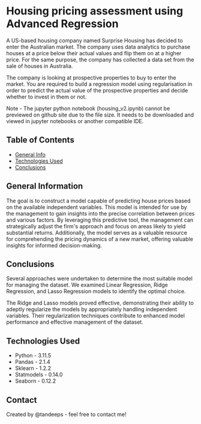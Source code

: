 # Housing pricing assessment using Advanced Regression
A US-based housing company named Surprise Housing has decided to enter the Australian market. The company uses data analytics to purchase houses at a price below their actual values and flip them on at a higher price. For the same purpose, the company has collected a data set from the sale of houses in Australia.

The company is looking at prospective properties to buy to enter the market. You are required to build a regression model using regularisation in order to predict the actual value of the prospective properties and decide whether to invest in them or not.

Note - The jupyter python notebook (housing_v2.ipynb) cannot be previewed on github site due to the file size. It needs to be downloaded and viewed in jupyter notebooks or another compatible IDE.
 

## Table of Contents
* [General Info](#general-information)
* [Technologies Used](#technologies-used)
* [Conclusions](#conclusions)

<!-- You can include any other section that is pertinent to your problem -->

## General Information

The goal is to construct a model capable of predicting house prices based on the available independent variables. This model is intended for use by the management to gain insights into the precise correlation between prices and various factors. By leveraging this predictive tool, the management can strategically adjust the firm's approach and focus on areas likely to yield substantial returns. Additionally, the model serves as a valuable resource for comprehending the pricing dynamics of a new market, offering valuable insights for informed decision-making.

<!-- You don't have to answer all the questions - just the ones relevant to your project. -->

## Conclusions
Several approaches were undertaken to determine the most suitable model for managing the dataset. We examined Linear Regression, Ridge Regression, and Lasso Regression models to identify the optimal choice.

The Ridge and Lasso models proved effective, demonstrating their ability to adeptly regularize the models by appropriately handling independent variables. Their regularization techniques contribute to enhanced model performance and effective management of the dataset.

<!-- You don't have to answer all the questions - just the ones relevant to your project. -->


## Technologies Used
- Python - 3.11.5
- Pandas - 2.1.4
- Sklearn - 1.2.2
- Statmodels - 0.14.0
- Seaborn - 0.12.2

<!-- As the libraries versions keep on changing, it is recommended to mention the version of library used in this project -->

## Contact
Created by @tandeeps - feel free to contact me!


<!-- Optional -->
<!-- ## License -->
<!-- This project is open source and available under the [... License](). -->

<!-- You don't have to include all sections - just the one's relevant to your project -->
